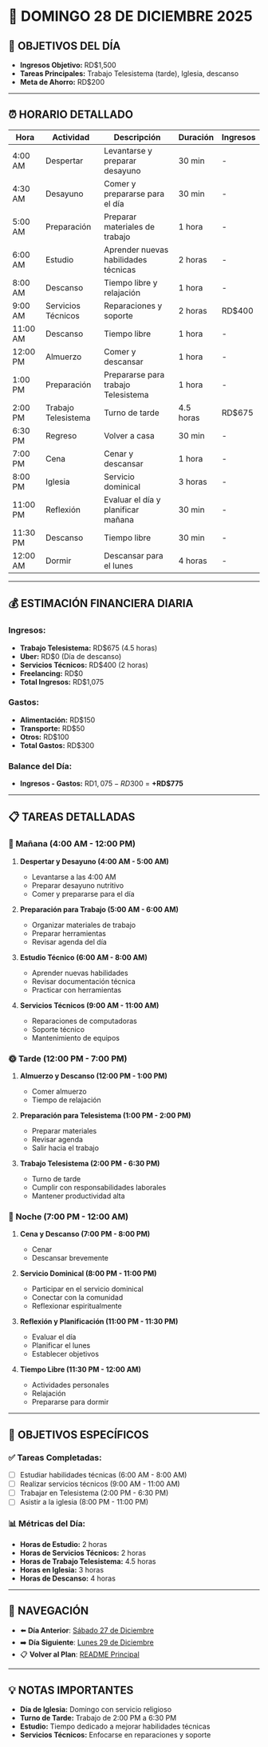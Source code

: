 # 📅 **DOMINGO 28 DE DICIEMBRE 2025**

## 🎯 **OBJETIVOS DEL DÍA**
- **Ingresos Objetivo:** RD$1,500
- **Tareas Principales:** Trabajo Telesistema (tarde), Iglesia, descanso
- **Meta de Ahorro:** RD$200

---

## ⏰ **HORARIO DETALLADO**

| Hora | Actividad | Descripción | Duración | Ingresos |
|------|-----------|-------------|----------|----------|
| 4:00 AM | Despertar | Levantarse y preparar desayuno | 30 min | - |
| 4:30 AM | Desayuno | Comer y prepararse para el día | 30 min | - |
| 5:00 AM | Preparación | Preparar materiales de trabajo | 1 hora | - |
| 6:00 AM | Estudio | Aprender nuevas habilidades técnicas | 2 horas | - |
| 8:00 AM | Descanso | Tiempo libre y relajación | 1 hora | - |
| 9:00 AM | Servicios Técnicos | Reparaciones y soporte | 2 horas | RD$400 |
| 11:00 AM | Descanso | Tiempo libre | 1 hora | - |
| 12:00 PM | Almuerzo | Comer y descansar | 1 hora | - |
| 1:00 PM | Preparación | Prepararse para trabajo Telesistema | 1 hora | - |
| 2:00 PM | Trabajo Telesistema | Turno de tarde | 4.5 horas | RD$675 |
| 6:30 PM | Regreso | Volver a casa | 30 min | - |
| 7:00 PM | Cena | Cenar y descansar | 1 hora | - |
| 8:00 PM | Iglesia | Servicio dominical | 3 horas | - |
| 11:00 PM | Reflexión | Evaluar el día y planificar mañana | 30 min | - |
| 11:30 PM | Descanso | Tiempo libre | 30 min | - |
| 12:00 AM | Dormir | Descansar para el lunes | 4 horas | - |

---

## 💰 **ESTIMACIÓN FINANCIERA DIARIA**

### **Ingresos:**
- **Trabajo Telesistema:** RD$675 (4.5 horas)
- **Uber:** RD$0 (Día de descanso)
- **Servicios Técnicos:** RD$400 (2 horas)
- **Freelancing:** RD$0
- **Total Ingresos:** RD$1,075

### **Gastos:**
- **Alimentación:** RD$150
- **Transporte:** RD$50
- **Otros:** RD$100
- **Total Gastos:** RD$300

### **Balance del Día:**
- **Ingresos - Gastos:** RD$1,075 - RD$300 = **+RD$775**

---

## 📋 **TAREAS DETALLADAS**

### **🌅 Mañana (4:00 AM - 12:00 PM)**
1. **Despertar y Desayuno (4:00 AM - 5:00 AM)**
   - Levantarse a las 4:00 AM
   - Preparar desayuno nutritivo
   - Comer y prepararse para el día

2. **Preparación para Trabajo (5:00 AM - 6:00 AM)**
   - Organizar materiales de trabajo
   - Preparar herramientas
   - Revisar agenda del día

3. **Estudio Técnico (6:00 AM - 8:00 AM)**
   - Aprender nuevas habilidades
   - Revisar documentación técnica
   - Practicar con herramientas

4. **Servicios Técnicos (9:00 AM - 11:00 AM)**
   - Reparaciones de computadoras
   - Soporte técnico
   - Mantenimiento de equipos

### **🌞 Tarde (12:00 PM - 7:00 PM)**
1. **Almuerzo y Descanso (12:00 PM - 1:00 PM)**
   - Comer almuerzo
   - Tiempo de relajación

2. **Preparación para Telesistema (1:00 PM - 2:00 PM)**
   - Preparar materiales
   - Revisar agenda
   - Salir hacia el trabajo

3. **Trabajo Telesistema (2:00 PM - 6:30 PM)**
   - Turno de tarde
   - Cumplir con responsabilidades laborales
   - Mantener productividad alta

### **🌙 Noche (7:00 PM - 12:00 AM)**
1. **Cena y Descanso (7:00 PM - 8:00 PM)**
   - Cenar
   - Descansar brevemente

2. **Servicio Dominical (8:00 PM - 11:00 PM)**
   - Participar en el servicio dominical
   - Conectar con la comunidad
   - Reflexionar espiritualmente

3. **Reflexión y Planificación (11:00 PM - 11:30 PM)**
   - Evaluar el día
   - Planificar el lunes
   - Establecer objetivos

4. **Tiempo Libre (11:30 PM - 12:00 AM)**
   - Actividades personales
   - Relajación
   - Prepararse para dormir

---

## 🎯 **OBJETIVOS ESPECÍFICOS**

### **✅ Tareas Completadas:**
- [ ] Estudiar habilidades técnicas (6:00 AM - 8:00 AM)
- [ ] Realizar servicios técnicos (9:00 AM - 11:00 AM)
- [ ] Trabajar en Telesistema (2:00 PM - 6:30 PM)
- [ ] Asistir a la iglesia (8:00 PM - 11:00 PM)

### **📊 Métricas del Día:**
- **Horas de Estudio:** 2 horas
- **Horas de Servicios Técnicos:** 2 horas
- **Horas de Trabajo Telesistema:** 4.5 horas
- **Horas en Iglesia:** 3 horas
- **Horas de Descanso:** 4 horas

---

## 🔗 **NAVEGACIÓN**
- ⬅️ **Día Anterior**: [Sábado 27 de Diciembre](Sabado_27.md)
- ➡️ **Día Siguiente**: [Lunes 29 de Diciembre](../Semana_5/Lunes_29.md)
- 📋 **Volver al Plan**: [README Principal](../../../README.md)

---

## 💡 **NOTAS IMPORTANTES**
- **Día de Iglesia:** Domingo con servicio religioso
- **Turno de Tarde:** Trabajo de 2:00 PM a 6:30 PM
- **Estudio:** Tiempo dedicado a mejorar habilidades técnicas
- **Servicios Técnicos:** Enfocarse en reparaciones y soporte
